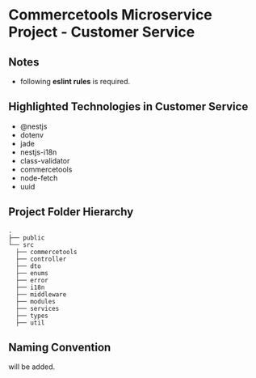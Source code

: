 # Commercetools Microservice Project - Customer Service

## Notes

- following **eslint rules** is required.

## Highlighted Technologies in Customer Service

- @nestjs
- dotenv
- jade
- nestjs-i18n
- class-validator
- commercetools
- node-fetch
- uuid

## Project Folder Hierarchy

    .
    ├── public
    └── src
      ├── commercetools
      ├── controller
      ├── dto
      ├── enums
      ├── error
      ├── i18n
      ├── middleware
      ├── modules
      ├── services
      ├── types
      ├── util

## Naming Convention

will be added.
